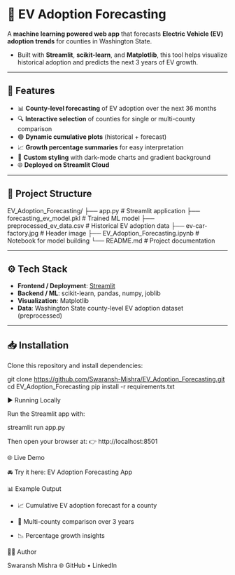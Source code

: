 # 🔮 EV Adoption Forecasting

A **machine learning powered web app** that forecasts **Electric Vehicle (EV) adoption trends** for counties in Washington State.  
- Built with **Streamlit**, **scikit-learn**, and **Matplotlib**, this tool helps visualize historical adoption and predicts the next 3 years of EV growth.

---

## 🚀 Features

- 📊 **County-level forecasting** of EV adoption over the next 36 months  
- 🔍 **Interactive selection** of counties for single or multi-county comparison  
- 🟢 **Dynamic cumulative plots** (historical + forecast)  
- 📈 **Growth percentage summaries** for easy interpretation  
- 🎨 **Custom styling** with dark-mode charts and gradient background  
- 🌐 **Deployed on Streamlit Cloud**  

---

## 📂 Project Structure

EV_Adoption_Forecasting/
├── app.py                        # Streamlit application
├── forecasting_ev_model.pkl      # Trained ML model
├── preprocessed_ev_data.csv      # Historical EV adoption data
├── ev-car-factory.jpg            # Header image
├── EV_Adoption_Forecasting.ipynb # Notebook for model building
└── README.md                     # Project documentation


---

## ⚙️ Tech Stack

- **Frontend / Deployment**: [Streamlit](https://streamlit.io/)  
- **Backend / ML**: scikit-learn, pandas, numpy, joblib  
- **Visualization**: Matplotlib  
- **Data**: Washington State county-level EV adoption dataset (preprocessed)  

---

## 📥 Installation

Clone this repository and install dependencies:

git clone https://github.com/Swaransh-Mishra/EV_Adoption_Forecasting.git
cd EV_Adoption_Forecasting
pip install -r requirements.txt


▶️ Running Locally

Run the Streamlit app with:

streamlit run app.py


Then open your browser at:
👉 http://localhost:8501


🌐 Live Demo

🚘 Try it here: EV Adoption Forecasting App


📊 Example Output

- 📈 Cumulative EV adoption forecast for a county

- 🔄 Multi-county comparison over 3 years

- 📉 Percentage growth insights

👨‍💻 Author

Swaransh Mishra
🌐 GitHub
 • LinkedIn
